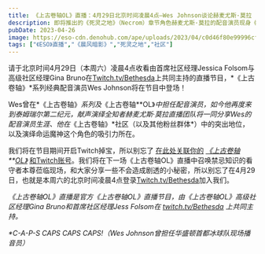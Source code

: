 ```yaml
---
title: 《上古卷轴OL》直播：4月29日北京时间凌晨4点—Wes Johnson谈论赫麦尤斯·莫拉
description: 即将推出的《死灵之地》（Necrom）章节角色赫麦尤斯·莫拉的配音演员现身《上古卷轴OL》特别直播。
pubDate: 2023-04-26
image: https://eso-cdn.denohub.com/ape/uploads/2023/04/c0d46f80e99996cfe732a397471e87f3.jpg
tags: ["《ESO》直播","《晨风暗影》","死灵之地","社区"]
---
```


请于北京时间4月29日（本周六）凌晨4点收看由首席社区经理Jessica Folsom与高级社区经理Gina
Bruno在[Twitch.tv/Bethesda](https://www.twitch.tv/bethesda)上共同主持的直播节目，*《上古卷轴》*系列经典配音演员Wes
Johnson将在节目中登场！

Wes曾在*《上古卷轴》_系列及_《上古卷轴**OL》_中担任配音演员，如今他再度来到泰姆瑞尔第二纪元，献声演绎全知者赫麦尤斯·莫拉直播团队将一同分享Wes的配音演员生涯、他在_《上古卷轴》*社区（以及其他粉丝群体\*）中的突出地位，以及演绎命运魔神这个角色的吸引力所在。

我们将在节目期间开启Twitch掉宝，所以别忘了[](https://help.elderscrollsonline.com/app/answers/detail/a_id/41809/)
[在此处关联你的](https://help-zh-cn.elderscrollsonline.com/app/answers/detail/a_id/56542)
_[《上古卷轴](https://help-zh-cn.elderscrollsonline.com/app/answers/detail/a_id/56542)**[OL》](https://help-zh-cn.elderscrollsonline.com/app/answers/detail/a_id/56542)_
[和Twitch账号](https://help-zh-cn.elderscrollsonline.com/app/answers/detail/a_id/56542)。我们将在下一场《上古卷轴OL》直播中召唤禁忌知识的看守者本尊莅临现场，和大家分享一些不会造成剧透的小秘密，所以别忘了在4月29日，也就是本周六的北京时间凌晨4点登录[Twitch.tv/Bethesda](https://www.twitch.tv/bethesda)加入我们。

_《上古卷轴OL》直播是官方《上古卷轴OL》直播节目，由《上古卷轴OL》高级社区经理Gina Bruno和首席社区经理Jess Folsom在_
[_twitch.tv/Bethesda_](https://www.twitch.tv/bethesda) _上共同主持。_

_\*C-A-P-S CAPS CAPS CAPS!（Wes Johnson曾担任华盛顿首都冰球队现场播音员）_
